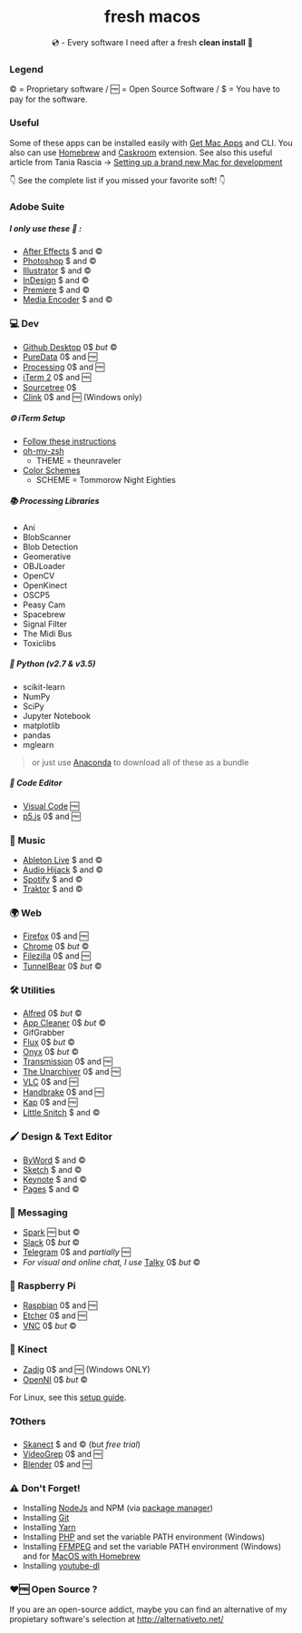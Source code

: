 <h1 align="center"> fresh macos </h1>
<p align="center">💿 - Every software I need after a fresh <b>clean install</b> 💫</p>

### Legend

© = Proprietary software   /   🆓 = Open Source Software   /   $ = You have to pay for the software.

### Useful
Some of these apps can be installed easily with [Get Mac Apps](http://www.getmacapps.com/) and CLI.
You also can use [Homebrew](https://brew.sh/) and [Caskroom](https://caskroom.github.io/) extension.
See also this useful article from Tania Rascia → [Setting up a brand new Mac for development](https://www.taniarascia.com/setting-up-a-brand-new-mac-for-development/)

👇 See the complete list if you missed your favorite soft! 👇


### Adobe Suite
##### I only use these 🐶 :
- [After Effects](http://www.adobe.com/fr/products/aftereffects.html) $ and ©
- [Photoshop](http://www.adobe.com/fr/products/photoshop.html) $ and ©
- [Illustrator](http://www.adobe.com/fr/products/illustrator.html) $ and ©
- [InDesign](http://www.adobe.com/fr/products/indesign.html) $ and ©
- [Premiere](http://www.adobe.com/fr/products/premiere.html) $ and ©
- [Media Encoder](http://www.adobe.com/fr/products/media-encoder.html) $ and ©

### 💻 Dev
- [Github Desktop](https://desktop.github.com/) 0$ *but* ©
- [PureData](https://puredata.info/downloads) 0$ and 🆓
- [Processing](https://processing.org/download/?processing) 0$ and 🆓
- [iTerm 2](https://iterm2.com/) 0$ and 🆓
- [Sourcetree](https://www.sourcetreeapp.com/) 0$
- [Clink](https://github.com/mridgers/clink) 0$ and 🆓 (Windows only)

##### ⚙ iTerm Setup
- [Follow these instructions](http://jilles.me/badassify-your-terminal-and-shell/)
- [oh-my-zsh](https://github.com/robbyrussell/oh-my-zsh)
  - THEME = theunraveler
- [Color Schemes](https://github.com/mbadolato/iTerm2-Color-Schemes)
  - SCHEME = Tommorow Night Eighties


##### 📚 Processing Libraries
- Ani
- BlobScanner
- Blob Detection
- Geomerative
- OBJLoader
- OpenCV
- OpenKinect
- OSCP5
- Peasy Cam
- Spacebrew
- Signal Filter
- The Midi Bus
- Toxiclibs

##### 🐍 Python (v2.7 & v3.5)
- scikit-learn
- NumPy
- SciPy
- Jupyter Notebook
- matplotlib
- pandas
- mglearn

> or just use [Anaconda](https://www.continuum.io/downloads) to download all of these as a bundle

##### 📝 Code Editor
- [Visual Code](https://code.visualstudio.com/) 🆓
- [p5.js](http://p5js.org/download/) 0$ and 🆓

### 🎼 Music
- [Ableton Live](https://www.ableton.com/en/live/) $ and ©
- [Audio Hijack](https://www.rogueamoeba.com/audiohijack/buy.php) $ and ©
- [Spotify](https://www.spotify.com/fr/download/mac/) $ and ©
- [Traktor](https://www.native-instruments.com/fr/products/traktor/dj-software/traktor-pro-2/) $ and ©

### 🌍 Web
- [Firefox](https://www.mozilla.org/en-US/firefox/all/#fr) 0$ and 🆓
- [Chrome](https://www.google.com/chrome/browser/desktop/index.html) 0$ *but* ©
- [Filezilla](https://filezilla-project.org/download.php?type=client) 0$ and 🆓
- [TunnelBear](https://www.tunnelbear.com/download) 0$ *but* ©

### 🛠 Utilities
- [Alfred](https://www.alfredapp.com/) 0$ *but* ©
- [App Cleaner](https://freemacsoft.net/appcleaner/) 0$ *but* ©
- GifGrabber
- [Flux](https://justgetflux.com/) 0$ *but* ©
- [Onyx](http://www.titanium.free.fr/onyx.html) 0$ *but* © 
- [Transmission](https://transmissionbt.com/) 0$ and 🆓
- [The Unarchiver](http://unarchiver.c3.cx/) 0$ and 🆓
- [VLC](https://www.videolan.org/vlc/) 0$ and 🆓
- [Handbrake](https://handbrake.fr/) 0$ and 🆓
- [Kap](https://getkap.co/) 0$ and 🆓
- [Little Snitch](https://www.obdev.at/products/littlesnitch/index.html) $ and ©

### 🖌 Design & Text Editor
- [ByWord](https://www.bywordapp.com/) $ and ©
- [Sketch](https://www.sketchapp.com/) $ and © 
- [Keynote](http://www.apple.com/fr/keynote/) $ and ©
- [Pages](http://www.apple.com/fr/pages/) $ and ©

### 💬 Messaging
- [Spark](https://sparkmailapp.com/fr) 🆓 but ©
- [Slack](https://slack.com/is) 0$ *but* ©
- [Telegram](https://telegram.org/) 0$ and *partially* 🆓
- *For visual and online chat, I use* [Talky](https://talky.io/) 0$ *but* ©

### 🍇 Raspberry Pi
- [Raspbian](https://www.raspberrypi.org/downloads/raspbian/) 0$ and 🆓
- [Etcher](https://etcher.io/) 0$ and 🆓
- [VNC](https://www.realvnc.com/download/vnc/) 0$ *but* ©

### 🎥 Kinect
- [Zadig](http://zadig.akeo.ie/) 0$ and 🆓 (Windows ONLY)
- [OpenNI](https://structure.io/openni) 0$ *but* ©

For Linux, see this [setup guide](https://www.kdab.com/setting-up-kinect-for-programming-in-linux-part-1/).

### ❓Others
- [Skanect](http://skanect.occipital.com/) $ and © (but *free trial*)
- [VideoGrep](https://github.com/antiboredom/videogrep) 0$ and 🆓
- [Blender](https://www.blender.org/) 0$ and 🆓

### ⚠️ Don't Forget!
- Installing [NodeJs](https://nodejs.org/en/) and NPM (via [package manager](https://nodejs.org/en/download/package-manager/#debian-and-ubuntu-based-linux-distributions))
- Installing [Git](https://git-scm.com/book/en/v2/Getting-Started-Installing-Git#Installing-on-Mac)
- Installing [Yarn](https://yarnpkg.com/fr/) 
- Installing [PHP](http://windows.php.net/download) and set the variable PATH environment (Windows)
- Installing [FFMPEG](https://ffmpeg.org/download.html#build-windows) and set the variable PATH environment (Windows) and for [MacOS with Homebrew](https://gist.github.com/clayton/6196167#gistcomment-1418556)
- Installing [youtube-dl](https://github.com/rg3/youtube-dl/blob/master/README.md#readme)

### ♥️🆓 Open Source ?
If you are an open-source addict, maybe you can find an alternative of my propietary software's selection at http://alternativeto.net/ 
